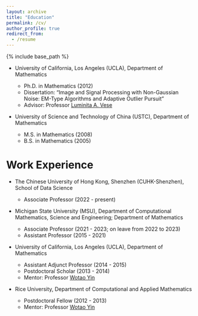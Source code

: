 ```yaml
---
layout: archive
title: "Education"
permalink: /cv/
author_profile: true
redirect_from:
  - /resume
---
```


{% include base_path %}

* University of California, Los Angeles (UCLA), Department of Mathematics
  * Ph.D. in Mathematics (2012)
  * Dissertation: “Image and Signal Processing with Non-Gaussian Noise: EM-Type Algorithms and Adaptive Outlier Pursuit”
  * Advisor: Professor [Luminita A. Vese](https://www.math.ucla.edu/~lvese/)

* University of Science and Technology of China (USTC), Department of Mathematics
  * M.S. in Mathematics (2008)
  * B.S. in Mathematics (2005)

Work Experience
======
* The Chinese University of Hong Kong, Shenzhen (CUHK-Shenzhen), School of Data Science
  * Associate Professor (2022 - present)

* Michigan State University (MSU), Department of Computational Mathematics, Science and Engineering; Department of Mathematics
  * Associate Professor (2021 - 2023; on leave from 2022 to 2023) 
  * Assistant Professor (2015 - 2021)

* University of California, Los Angeles (UCLA), Department of Mathematics
  * Assistant Adjunct Professor (2014 - 2015)
  * Postdoctoral Scholar (2013 - 2014)
  * Mentor: Professor [Wotao Yin](https://wotaoyin.mathopt.com/)

* Rice University, Department of Computational and Applied Mathematics
  * Postdoctoral Fellow (2012 - 2013)
  * Mentor: Professor [Wotao Yin](https://wotaoyin.mathopt.com/)




  

